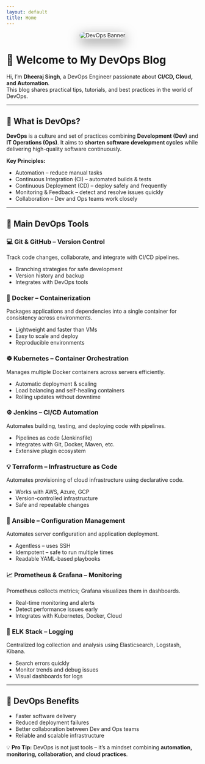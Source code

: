 ```yaml
---
layout: default
title: Home
---
```


<!-- Centered Banner Image -->
<div style="text-align:center; margin-bottom: 28px;">
  <img src="{{ '/assets/images/banner.jpg' | relative_url }}" alt="DevOps Banner" style="max-width:90%; border-radius:15px; box-shadow: 0 10px 30px rgba(0,0,0,0.5);">
</div>

# 🌟 Welcome to My DevOps Blog

Hi, I’m **Dheeraj Singh**, a DevOps Engineer passionate about **CI/CD, Cloud, and Automation**.  
This blog shares practical tips, tutorials, and best practices in the world of DevOps.

---

## 🔹 What is DevOps?

<div class="post-card">
<p><strong>DevOps</strong> is a culture and set of practices combining <strong>Development (Dev)</strong> and <strong>IT Operations (Ops)</strong>.  
It aims to <strong>shorten software development cycles</strong> while delivering high-quality software continuously.</p>

<p><strong>Key Principles:</strong></p>
<ul>
<li>Automation – reduce manual tasks</li>
<li>Continuous Integration (CI) – automated builds & tests</li>
<li>Continuous Deployment (CD) – deploy safely and frequently</li>
<li>Monitoring & Feedback – detect and resolve issues quickly</li>
<li>Collaboration – Dev and Ops teams work closely</li>
</ul>
</div>

---

## 🔹 Main DevOps Tools

<div class="post-card">
<h3>💻 Git & GitHub – Version Control</h3>
<p>Track code changes, collaborate, and integrate with CI/CD pipelines.</p>
<ul>
<li>Branching strategies for safe development</li>
<li>Version history and backup</li>
<li>Integrates with DevOps tools</li>
</ul>
</div>

<div class="post-card">
<h3>🐳 Docker – Containerization</h3>
<p>Packages applications and dependencies into a single container for consistency across environments.</p>
<ul>
<li>Lightweight and faster than VMs</li>
<li>Easy to scale and deploy</li>
<li>Reproducible environments</li>
</ul>
</div>

<div class="post-card">
<h3>☸️ Kubernetes – Container Orchestration</h3>
<p>Manages multiple Docker containers across servers efficiently.</p>
<ul>
<li>Automatic deployment & scaling</li>
<li>Load balancing and self-healing containers</li>
<li>Rolling updates without downtime</li>
</ul>
</div>

<div class="post-card">
<h3>⚙️ Jenkins – CI/CD Automation</h3>
<p>Automates building, testing, and deploying code with pipelines.</p>
<ul>
<li>Pipelines as code (Jenkinsfile)</li>
<li>Integrates with Git, Docker, Maven, etc.</li>
<li>Extensive plugin ecosystem</li>
</ul>
</div>

<div class="post-card">
<h3>💡 Terraform – Infrastructure as Code</h3>
<p>Automates provisioning of cloud infrastructure using declarative code.</p>
<ul>
<li>Works with AWS, Azure, GCP</li>
<li>Version-controlled infrastructure</li>
<li>Safe and repeatable changes</li>
</ul>
</div>

<div class="post-card">
<h3>🔧 Ansible – Configuration Management</h3>
<p>Automates server configuration and application deployment.</p>
<ul>
<li>Agentless – uses SSH</li>
<li>Idempotent – safe to run multiple times</li>
<li>Readable YAML-based playbooks</li>
</ul>
</div>

<div class="post-card">
<h3>📈 Prometheus & Grafana – Monitoring</h3>
<p>Prometheus collects metrics; Grafana visualizes them in dashboards.</p>
<ul>
<li>Real-time monitoring and alerts</li>
<li>Detect performance issues early</li>
<li>Integrates with Kubernetes, Docker, Cloud</li>
</ul>
</div>

<div class="post-card">
<h3>📝 ELK Stack – Logging</h3>
<p>Centralized log collection and analysis using Elasticsearch, Logstash, Kibana.</p>
<ul>
<li>Search errors quickly</li>
<li>Monitor trends and debug issues</li>
<li>Visual dashboards for logs</li>
</ul>
</div>

---

## 🔹 DevOps Benefits

<div class="post-card">
<ul>
<li>Faster software delivery</li>
<li>Reduced deployment failures</li>
<li>Better collaboration between Dev and Ops teams</li>
<li>Reliable and scalable infrastructure</li>
</ul>
</div>

💡 **Pro Tip:** DevOps is not just tools – it’s a mindset combining **automation, monitoring, collaboration, and cloud practices**.
